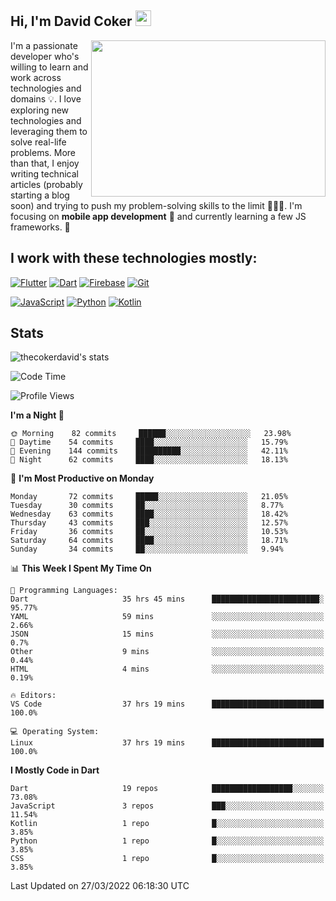## Hi, I'm David Coker <img src="https://raw.githubusercontent.com/thecokerdavid/thecokerdavid/main/gifs/wave.gif" width="25px">
<img align="right" height="250" width="375" alt="" src="https://raw.githubusercontent.com/thecokerdavid/thecokerdavid/main/gifs/reminisce.gif" width="25px">

<p>I'm a passionate developer who's willing to learn and work across technologies and domains 💡. I love exploring new technologies and leveraging them to solve real-life problems. More than that, I enjoy writing technical articles (probably starting a blog soon) and trying to push my problem-solving skills to the limit  👨🏻‍💻. I'm focusing on <strong>mobile app development</strong> 📱 and currently learning a few JS frameworks. 🤪</p>

## I work with these technologies mostly:

[![Flutter](https://img.shields.io/badge/-Flutter-blue?style=for-the-badge&logo=flutter&logoColor=ffffff)](https://www.flutter.dev/)
[![Dart](https://img.shields.io/badge/-Dart-ffffff?style=for-the-badge&logo=dart&logoColor=blue)](https://www.dart.dev/)
[![Firebase](https://img.shields.io/badge/-Firebase-%23FBB741?style=for-the-badge&logo=firebase&logoColor=FBB741&labelColor=%23ffffff&color=%23FBB741)](https://www.firebase.google.com/)
[![Git](https://img.shields.io/badge/-Git-EB5C38?style=for-the-badge&logo=git&logoColor=%23ffffff)](https://git-scm.com/)

[![JavaScript](https://img.shields.io/badge/-JavaScript-F7DF1E?style=for-the-badge&logo=javascript&logoColor=000000&labelColor=F7DF1E&color=F7DF1E)](https://www.javascript.com/)
[![Python](https://img.shields.io/badge/-Python-yellow?style=for-the-badge&logo=python&logoColor=yellow&labelColor=blue&color=blue)](https://www.python.org/)
[![Kotlin](https://img.shields.io/badge/-Kotlin-7F52FF?style=for-the-badge&logo=Kotlin&logoColor=ffffff)](https://www.kotlinlang.com/)

## Stats

<p><img src="https://github-readme-stats.vercel.app/api?username=thecokerdavid&show_icons=true&hide_border=true&border_radius=10&theme=onedark" alt="thecokerdavid's stats" /></p>

<!--START_SECTION:waka-->
![Code Time](http://img.shields.io/badge/Code%20Time-214%20hrs%2015%20mins-blue)

![Profile Views](http://img.shields.io/badge/Profile%20Views-22-blue)

**I'm a Night 🦉** 

```text
🌞 Morning    82 commits     ██████░░░░░░░░░░░░░░░░░░░   23.98% 
🌆 Daytime    54 commits     ████░░░░░░░░░░░░░░░░░░░░░   15.79% 
🌃 Evening    144 commits    ██████████░░░░░░░░░░░░░░░   42.11% 
🌙 Night      62 commits     ████░░░░░░░░░░░░░░░░░░░░░   18.13%

```
📅 **I'm Most Productive on Monday** 

```text
Monday       72 commits     █████░░░░░░░░░░░░░░░░░░░░   21.05% 
Tuesday      30 commits     ██░░░░░░░░░░░░░░░░░░░░░░░   8.77% 
Wednesday    63 commits     ████░░░░░░░░░░░░░░░░░░░░░   18.42% 
Thursday     43 commits     ███░░░░░░░░░░░░░░░░░░░░░░   12.57% 
Friday       36 commits     ██░░░░░░░░░░░░░░░░░░░░░░░   10.53% 
Saturday     64 commits     ████░░░░░░░░░░░░░░░░░░░░░   18.71% 
Sunday       34 commits     ██░░░░░░░░░░░░░░░░░░░░░░░   9.94%

```


📊 **This Week I Spent My Time On** 

```text
💬 Programming Languages: 
Dart                     35 hrs 45 mins      ████████████████████████░   95.77% 
YAML                     59 mins             ░░░░░░░░░░░░░░░░░░░░░░░░░   2.66% 
JSON                     15 mins             ░░░░░░░░░░░░░░░░░░░░░░░░░   0.7% 
Other                    9 mins              ░░░░░░░░░░░░░░░░░░░░░░░░░   0.44% 
HTML                     4 mins              ░░░░░░░░░░░░░░░░░░░░░░░░░   0.19%

🔥 Editors: 
VS Code                  37 hrs 19 mins      █████████████████████████   100.0%

💻 Operating System: 
Linux                    37 hrs 19 mins      █████████████████████████   100.0%

```

**I Mostly Code in Dart** 

```text
Dart                     19 repos            ██████████████████░░░░░░░   73.08% 
JavaScript               3 repos             ███░░░░░░░░░░░░░░░░░░░░░░   11.54% 
Kotlin                   1 repo              █░░░░░░░░░░░░░░░░░░░░░░░░   3.85% 
Python                   1 repo              █░░░░░░░░░░░░░░░░░░░░░░░░   3.85% 
CSS                      1 repo              █░░░░░░░░░░░░░░░░░░░░░░░░   3.85%

```



 Last Updated on 27/03/2022 06:18:30 UTC
<!--END_SECTION:waka-->

<!-- ### Hi there 👋

<img align="center" src="/github-metrics.svg" alt="David Coker's Stats"> -->

<!-- ![David Coker's Most used languages](https://github-readme-stats.vercel.app/api/top-langs?username=thecokerdavid&layout=compact&show_icons=true&count_private=true&theme=gotham) -->
